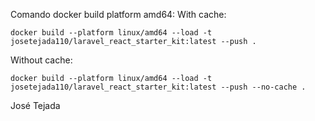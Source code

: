 Comando docker build platform amd64:
With cache:
```
docker build --platform linux/amd64 --load -t josetejada110/laravel_react_starter_kit:latest --push .
```
Without cache:
```
docker build --platform linux/amd64 --load -t josetejada110/laravel_react_starter_kit:latest --push --no-cache .
```
José Tejada
